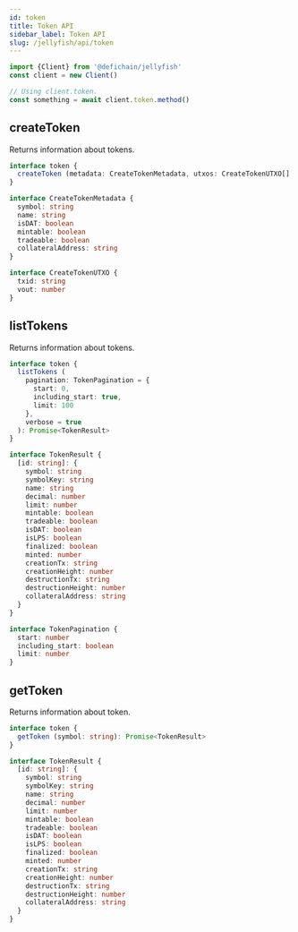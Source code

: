 ```yaml
---
id: token
title: Token API
sidebar_label: Token API
slug: /jellyfish/api/token
---
```


```js
import {Client} from '@defichain/jellyfish'
const client = new Client()

// Using client.token.
const something = await client.token.method()
```

## createToken

Returns information about tokens.

```ts title="client.token.createToken()"
interface token {
  createToken (metadata: CreateTokenMetadata, utxos: CreateTokenUTXO[] = []): Promise<string>
}

interface CreateTokenMetadata {
  symbol: string
  name: string
  isDAT: boolean
  mintable: boolean
  tradeable: boolean
  collateralAddress: string
}

interface CreateTokenUTXO {
  txid: string
  vout: number
}
```

## listTokens

Returns information about tokens.

```ts title="client.token.listTokens()"
interface token {
  listTokens (
    pagination: TokenPagination = {
      start: 0,
      including_start: true,
      limit: 100
    },
    verbose = true
  ): Promise<TokenResult>
}

interface TokenResult {
  [id: string]: {
    symbol: string
    symbolKey: string
    name: string
    decimal: number
    limit: number
    mintable: boolean
    tradeable: boolean
    isDAT: boolean
    isLPS: boolean
    finalized: boolean
    minted: number
    creationTx: string
    creationHeight: number
    destructionTx: string
    destructionHeight: number
    collateralAddress: string
  }
}

interface TokenPagination {
  start: number
  including_start: boolean
  limit: number
}
```

## getToken

Returns information about token.

```ts title="client.token.getToken()"
interface token {
  getToken (symbol: string): Promise<TokenResult>
}

interface TokenResult {
  [id: string]: {
    symbol: string
    symbolKey: string
    name: string
    decimal: number
    limit: number
    mintable: boolean
    tradeable: boolean
    isDAT: boolean
    isLPS: boolean
    finalized: boolean
    minted: number
    creationTx: string
    creationHeight: number
    destructionTx: string
    destructionHeight: number
    collateralAddress: string
  }
}
```